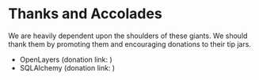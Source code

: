Thanks and Accolades
====================

We are heavily dependent upon the shoulders of these giants.
We should thank them by promoting them and encouraging donations to their tip jars.

* OpenLayers (donation link: )
* SQLAlchemy (donation link: ) 